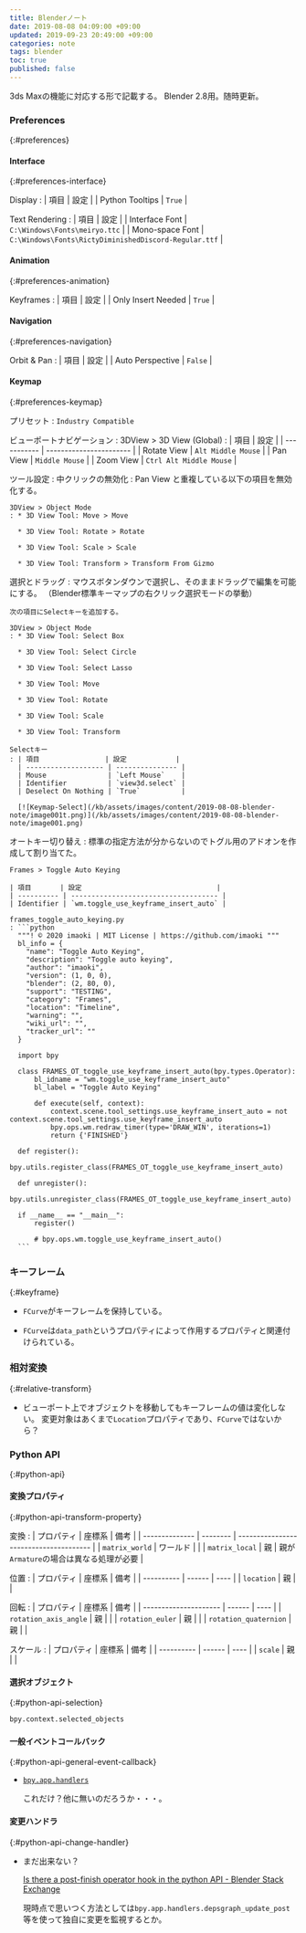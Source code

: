 ```yaml
---
title: Blenderノート
date: 2019-08-08 04:09:00 +09:00
updated: 2019-09-23 20:49:00 +09:00
categories: note
tags: blender
toc: true
published: false
---
```

3ds Maxの機能に対応する形で記載する。
Blender 2.8用。随時更新。

### Preferences
{:#preferences}

#### Interface
{:#preferences-interface}

Display
: | 項目            | 設定   |
  | Python Tooltips | `True` |

Text Rendering
: | 項目            | 設定                                                  |
  | Interface Font  | `C:\Windows\Fonts\meiryo.ttc`                         |
  | Mono-space Font | `C:\Windows\Fonts\RictyDiminishedDiscord-Regular.ttf` |

#### Animation
{:#preferences-animation}

Keyframes
: | 項目               | 設定   |
  | Only Insert Needed | `True` |

#### Navigation
{:#preferences-navigation}

Orbit & Pan
: | 項目             | 設定    |
  | Auto Perspective | `False` |

#### Keymap
{:#preferences-keymap}

プリセット
: `Industry Compatible`

ビューポートナビゲーション
: 3DView > 3D View (Global)
  : | 項目        | 設定                    |
    | ----------- | ----------------------- |
    | Rotate View | `Alt Middle Mouse`      |
    | Pan View    | `Middle Mouse`          |
    | Zoom View   | `Ctrl Alt Middle Mouse` |

ツール設定
: 中クリックの無効化
  : Pan View と重複している以下の項目を無効化する。

    3DView > Object Mode
    : * 3D View Tool: Move > Move

      * 3D View Tool: Rotate > Rotate

      * 3D View Tool: Scale > Scale

      * 3D View Tool: Transform > Transform From Gizmo

  選択とドラッグ
  : マウスボタンダウンで選択し、そのままドラッグで編集を可能にする。
    （Blender標準キーマップの右クリック選択モードの挙動）

    次の項目にSelectキーを追加する。

    3DView > Object Mode
    : * 3D View Tool: Select Box

      * 3D View Tool: Select Circle

      * 3D View Tool: Select Lasso

      * 3D View Tool: Move

      * 3D View Tool: Rotate

      * 3D View Tool: Scale

      * 3D View Tool: Transform

    Selectキー
    : | 項目                | 設定            |
      | ------------------- | --------------- |
      | Mouse               | `Left Mouse`    |
      | Identifier          | `view3d.select` |
      | Deselect On Nothing | `True`          |

      [![Keymap-Select](/kb/assets/images/content/2019-08-08-blender-note/image001t.png)](/kb/assets/images/content/2019-08-08-blender-note/image001.png)

  オートキー切り替え
  : 標準の指定方法が分からないのでトグル用のアドオンを作成して割り当てた。

    Frames > Toggle Auto Keying

    | 項目       | 設定                                 |
    | ---------- | ------------------------------------ |
    | Identifier | `wm.toggle_use_keyframe_insert_auto` |

    frames_toggle_auto_keying.py
    : ```python
      """! © 2020 imaoki | MIT License | https://github.com/imaoki """
      bl_info = {
        "name": "Toggle Auto Keying",
        "description": "Toggle auto keying",
        "author": "imaoki",
        "version": (1, 0, 0),
        "blender": (2, 80, 0),
        "support": "TESTING",
        "category": "Frames",
        "location": "Timeline",
        "warning": "",
        "wiki_url": "",
        "tracker_url": ""
      }

      import bpy

      class FRAMES_OT_toggle_use_keyframe_insert_auto(bpy.types.Operator):
          bl_idname = "wm.toggle_use_keyframe_insert_auto"
          bl_label = "Toggle Auto Keying"

          def execute(self, context):
              context.scene.tool_settings.use_keyframe_insert_auto = not context.scene.tool_settings.use_keyframe_insert_auto
              bpy.ops.wm.redraw_timer(type='DRAW_WIN', iterations=1)
              return {'FINISHED'}

      def register():
          bpy.utils.register_class(FRAMES_OT_toggle_use_keyframe_insert_auto)

      def unregister():
          bpy.utils.unregister_class(FRAMES_OT_toggle_use_keyframe_insert_auto)

      if __name__ == "__main__":
          register()

          # bpy.ops.wm.toggle_use_keyframe_insert_auto()
      ```

### キーフレーム
{:#keyframe}

* `FCurve`がキーフレームを保持している。

* `FCurve`は`data_path`というプロパティによって作用するプロパティと関連付けられている。

### 相対変換
{:#relative-transform}

* ビューポート上でオブジェクトを移動してもキーフレームの値は変化しない。
  変更対象はあくまで`Location`プロパティであり、`FCurve`ではないから？

### Python API
{:#python-api}

#### 変換プロパティ
{:#python-api-transform-property}

変換
: | プロパティ     | 座標系   | 備考                                   |
  | -------------- | -------- | -------------------------------------- |
  | `matrix_world` | ワールド |                                        |
  | `matrix_local` | 親       | 親が`Armature`の場合は異なる処理が必要 |

位置
: | プロパティ | 座標系 | 備考 |
  | ---------- | ------ | ---- |
  | `location` | 親     |      |

回転
: | プロパティ            | 座標系 | 備考 |
  | --------------------- | ------ | ---- |
  | `rotation_axis_angle` | 親     |      |
  | `rotation_euler`      | 親     |      |
  | `rotation_quaternion` | 親     |      |

スケール
: | プロパティ | 座標系 | 備考 |
  | ---------- | ------ | ---- |
  | `scale`    | 親     |      |

#### 選択オブジェクト
{:#python-api-selection}

```python
bpy.context.selected_objects
```

#### 一般イベントコールバック
{:#python-api-general-event-callback}

* [`bpy.app.handlers`](https://docs.blender.org/api/current/bpy.app.handlers.html)

  これだけ？他に無いのだろうか・・・。

#### 変更ハンドラ
{:#python-api-change-handler}

* まだ出来ない？

  [Is there a post-finish operator hook in the python API - Blender Stack Exchange](https://blender.stackexchange.com/a/1585)

  現時点で思いつく方法としては`bpy.app.handlers.depsgraph_update_post`等を使って独自に変更を監視するとか。
